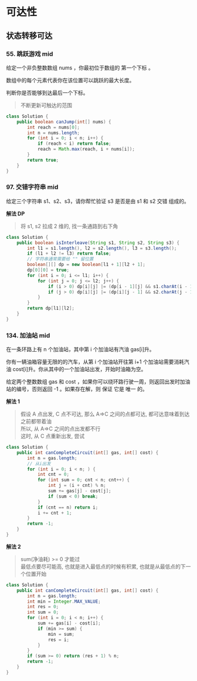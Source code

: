 # 可达性

## 状态转移可达

### 55. 跳跃游戏 mid

给定一个非负整数数组 nums ，你最初位于数组的 第一个下标 。

数组中的每个元素代表你在该位置可以跳跃的最大长度。

判断你是否能够到达最后一个下标。

> 不断更新可触达的范围

```java
class Solution {
    public boolean canJump(int[] nums) {
        int reach = nums[0];
        int n = nums.length;
        for (int i = 0; i < n; i++) {
            if (reach < i) return false;
            reach = Math.max(reach, i + nums[i]);
        }
        return true;
    }
}
```

### 97. 交错字符串 mid

给定三个字符串 s1、s2、s3，请你帮忙验证 s3 是否是由 s1 和 s2 交错 组成的。

**解法 DP**

> 将 s1, s2 拉成 2 维的, 找一条通路到右下角

```java
class Solution {
    public boolean isInterleave(String s1, String s2, String s3) {
        int l1 = s1.length(), l2 = s2.length(), l3 = s3.length();
        if (l1 + l2 != l3) return false;
        // 字符串通常需要给 "" 留位置
        boolean[][] dp = new boolean[l1 + 1][l2 + 1];
        dp[0][0] = true;
        for (int i = 0; i <= l1; i++) {
            for (int j = 0; j <= l2; j++) {
                if (i > 0) dp[i][j] |= (dp[i - 1][j] && s1.charAt(i - 1) == s3.charAt(i + j - 1));
                if (j > 0) dp[i][j] |= (dp[i][j - 1] && s2.charAt(j - 1) == s3.charAt(i + j - 1));
            }
        }
        return dp[l1][l2];
    }
}
```

### 134. 加油站 mid

在一条环路上有 n 个加油站，其中第 i 个加油站有汽油 gas[i]升。

你有一辆油箱容量无限的的汽车，从第 i 个加油站开往第 i+1 个加油站需要消耗汽油 cost[i]升。你从其中的一个加油站出发，开始时油箱为空。

给定两个整数数组 gas 和 cost ，如果你可以绕环路行驶一周，则返回出发时加油站的编号，否则返回 -1 。如果存在解，则 保证 它是 唯一 的。

**解法 1**

> 假设 A 点出发, C 点不可达, 那么 A=>C 之间的点都可达, 都可达意味着到达之前都带着油  
> 所以, 从 A=>C 之间的点出发都不行  
> 这时, 从 C 点重新出发, 尝试

```java
class Solution {
    public int canCompleteCircuit(int[] gas, int[] cost) {
        int n = gas.length;
        // 从i出发
        for (int i = 0; i < n; ) {
            int cnt = 0;
            for (int sum = 0; cnt < n; cnt++) {
                int j = (i + cnt) % n;
                sum += gas[j] - cost[j];
                if (sum < 0) break;
            }
            if (cnt == n) return i;
            i += cnt + 1;
        }
        return -1;
    }
}
```

**解法 2**

> sum(净油耗) >= 0 才能过  
> 最低点要尽可能高, 也就是进入最低点的时候有积累, 也就是从最低点的下一个位置开始

```java
class Solution {
    public int canCompleteCircuit(int[] gas, int[] cost) {
        int n = gas.length;
        int min = Integer.MAX_VALUE;
        int res = 0;
        int sum = 0;
        for (int i = 0; i < n; i++) {
            sum += gas[i] - cost[i];
            if (min >= sum) {
                min = sum;
                res = i;
            }
        }
        if (sum >= 0) return (res + 1) % n;
        return -1;
    }
}
```
